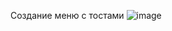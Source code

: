 Создание меню с тостами
![image](https://github.com/BloodyDracula/pr5/assets/39646409/08ef5509-52fb-4e84-aa82-e51f7dd9d24b)
